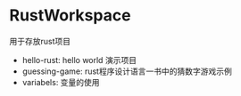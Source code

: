 # RustWorkspace

用于存放rust项目

* hello-rust: hello world 演示项目
* guessing-game: rust程序设计语言一书中的猜数字游戏示例
* variabels: 变量的使用